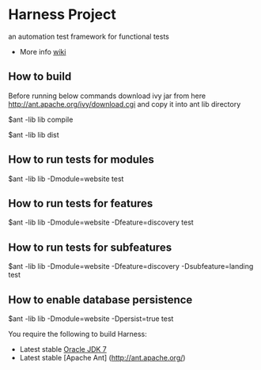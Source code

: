 # Harness Project

an automation test framework for functional tests

* More info  [wiki](https://github.com/Flipkart/harness/wiki)

## How to build
Before running below commands download ivy jar from here http://ant.apache.org/ivy/download.cgi and copy it into ant lib directory


$ant -lib lib compile

$ant -lib lib dist

## How to run tests for modules

$ant -lib lib -Dmodule=website test

## How to run tests for features

$ant -lib lib -Dmodule=website -Dfeature=discovery test

## How to run tests for subfeatures

$ant -lib lib -Dmodule=website -Dfeature=discovery -Dsubfeature=landing test

## How to enable database persistence

$ant -lib lib -Dmodule=website -Dpersist=true test


You require the following to build Harness:

* Latest stable [Oracle JDK 7](http://www.oracle.com/technetwork/java/)
* Latest stable [Apache Ant] (http://ant.apache.org/)
